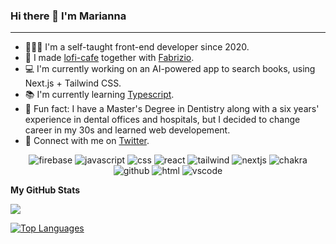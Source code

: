 ### Hi there 👋 I'm Marianna

***

- 🙍🏻‍♀️ I'm a self-taught front-end developer since 2020.
- 🎵 I made [lofi-cafe](https://www.lofi.cafe/) together with [Fabrizio](https://github.com/linuz90).
- 💻 I'm currently working on an AI-powered app to search books, using Next.js + Tailwind CSS.
- 📚 I'm currently learning [Typescript](https://www.typescriptlang.org/).
- 🧐 Fun fact: I have a Master's Degree in Dentistry along with a six years' experience in dental offices and hospitals, but I decided to change career in my 30s and learned web developement.
- 💬 Connect with me on [Twitter](https://twitter.com/maridivi89).

<p align="center">
<img alt="firebase" src="https://img.shields.io/badge/Firebase-039BE5?style=for-the-badge&logo=Firebase&logoColor=white" />
  <img alt="javascript" src="https://img.shields.io/badge/javascript-%23323330.svg?style=for-the-badge&logo=javascript&logoColor=%23F7DF1E" />
  <img alt="css" src="https://img.shields.io/badge/css3-%231572B6.svg?style=for-the-badge&logo=css3&logoColor=white" />
  <img  alt="react" src="https://img.shields.io/badge/react-%2320232a.svg?style=for-the-badge&logo=react&logoColor=%2361DAFB" />
  <img alt="tailwind" src="https://img.shields.io/badge/tailwindcss-%2338B2AC.svg?style=for-the-badge&logo=tailwind-css&logoColor=white" />
  <img alt="nextjs" src="https://img.shields.io/badge/Next-black?style=for-the-badge&logo=next.js&logoColor=white" />
  <img alt="chakra" src="https://img.shields.io/badge/chakra-%234ED1C5.svg?style=for-the-badge&logo=chakraui&logoColor=white)" />
  <img alt="github" src="https://img.shields.io/badge/github-%23121011.svg?style=for-the-badge&logo=github&logoColor=white" />
  <img alt="html" src="https://img.shields.io/badge/html5-%23E34F26.svg?style=for-the-badge&logo=html5&logoColor=white" />
  <img alt="vscode" src="https://img.shields.io/badge/Visual%20Studio-5C2D91.svg?style=for-the-badge&logo=visual-studio&logoColor=white" />
 </p>
 

<b>My GitHub Stats</b>



<a href="http://www.github.com/maridivi"><img src="https://github-readme-streak-stats.herokuapp.com?user=maridivi"  /></a>

<a href="https://github.com/maridivi" align="left"><img src="https://github-readme-stats.vercel.app/api/top-langs/?username=maridivi" alt="Top Languages" /></a>
  
 


 
 








